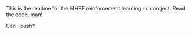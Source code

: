 This is the readme for the MHBF reinforcement learning miniproject. Read the code, man! 

Can I push?
